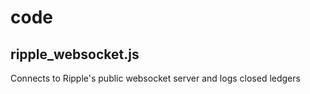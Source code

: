 # code

## ripple_websocket.js
Connects to Ripple's public websocket server and logs closed ledgers
